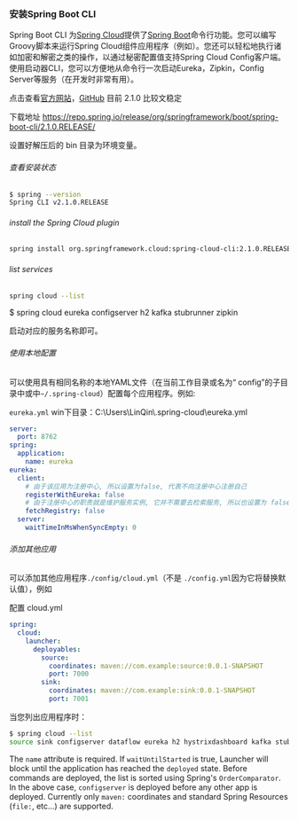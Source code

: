 ### 安装Spring Boot CLI

Spring Boot CLI 为[Spring Cloud](https://github.com/spring-cloud)提供了[Spring Boot](https://projects.spring.io/spring-boot)命令行功能。您可以编写Groovy脚本来运行Spring Cloud组件应用程序（例如）。您还可以轻松地执行诸如加密和解密之类的操作，以通过秘密配置值支持Spring Cloud Config客户端。使用启动器CLI，您可以方便地从命令行一次启动Eureka，Zipkin，Config Server等服务（在开发时非常有用）。



点击查看[官方网站](https://cloud.spring.io/spring-cloud-cli/reference/html/#_running_spring_cloud_services_in_development)，[GitHub](https://github.com/spring-cloud/spring-cloud-cli/blob/master/spring-cloud-launcher/README.md) 目前 2.1.0 比较文稳定

下载地址 <https://repo.spring.io/release/org/springframework/boot/spring-boot-cli/2.1.0.RELEASE/>

设置好解压后的 bin 目录为环境变量。

###### 查看安装状态

```sh
$ spring --version
Spring CLI v2.1.0.RELEASE
```

######  install the Spring Cloud plugin

```sh
spring install org.springframework.cloud:spring-cloud-cli:2.1.0.RELEASE
```

###### list services

```sh
spring cloud --list
```

$ spring cloud eureka configserver h2 kafka stubrunner zipkin

启动对应的服务名称即可。

###### 使用本地配置

可以使用具有相同名称的本地YAML文件（在当前工作目录或名为“ config”的子目录中或中`~/.spring-cloud`）配置每个应用程序。例如:

`eureka.yml` win下目录：C:\Users\LinQin\\.spring-cloud\eureka.yml

```yaml
server:
  port: 8762
spring:
  application:
    name: eureka
eureka:
  client:
    # 由于该应用为注册中心, 所以设置为false, 代表不向注册中心注册自己
    registerWithEureka: false
    # 由于注册中心的职责就是维护服务实例, 它并不需要去检索服务, 所以也设置为 false
    fetchRegistry: false
  server:
    waitTimeInMsWhenSyncEmpty: 0
```

###### 添加其他应用

可以添加其他应用程序`./config/cloud.yml`（不是 `./config.yml`因为它将替换默认值），例如

配置 cloud.yml

```yaml
spring:
  cloud:
    launcher:
      deployables:
        source:
          coordinates: maven://com.example:source:0.0.1-SNAPSHOT
          port: 7000
        sink:
          coordinates: maven://com.example:sink:0.0.1-SNAPSHOT
          port: 7001
```

当您列出应用程序时：

```sh
$ spring cloud --list
source sink configserver dataflow eureka h2 hystrixdashboard kafka stubrunner zipkin
```

The `name` attribute is required. If `waitUntilStarted` is true, Launcher will block until the application has reached the `deployed` state. Before commands are deployed, the list is sorted using Spring's `OrderComparator`. In the above case, `configserver` is deployed before any other app is deployed. Currently only `maven:` coordinates and standard Spring Resources (`file:`, etc...) are supported.

